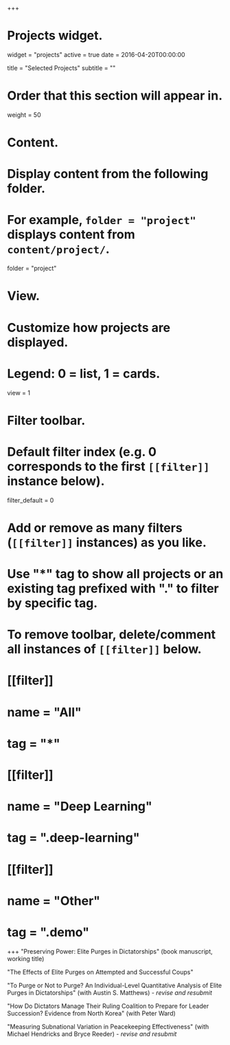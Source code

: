 +++
# Projects widget.
widget = "projects"
active = true
date = 2016-04-20T00:00:00

title = "Selected Projects"
subtitle = ""

# Order that this section will appear in.
weight = 50

# Content.
# Display content from the following folder.
# For example, `folder = "project"` displays content from `content/project/`.
folder = "project"

# View.
# Customize how projects are displayed.
# Legend: 0 = list, 1 = cards.
view = 1

# Filter toolbar.

# Default filter index (e.g. 0 corresponds to the first `[[filter]]` instance below).
filter_default = 0

# Add or remove as many filters (`[[filter]]` instances) as you like.
# Use "*" tag to show all projects or an existing tag prefixed with "." to filter by specific tag.
# To remove toolbar, delete/comment all instances of `[[filter]]` below.
# [[filter]]
#   name = "All"
#   tag = "*"
#  
# [[filter]]
#   name = "Deep Learning"
#   tag = ".deep-learning"
#
# [[filter]]
#   name = "Other"
#   tag = ".demo"

+++
"Preserving Power: Elite Purges in Dictatorships" (book manuscript, working title)

"The Effects of Elite Purges on Attempted and Successful Coups"

"To Purge or Not to Purge? An Individual-Level Quantitative Analysis of Elite Purges in Dictatorships" (with Austin S. Matthews) - *revise and resubmit*

"How Do Dictators Manage Their Ruling Coalition to Prepare for Leader Succession? Evidence from North Korea" (with Peter Ward)

"Measuring Subnational Variation in Peacekeeping Effectiveness" (with Michael Hendricks and Bryce Reeder) - *revise and resubmit*
